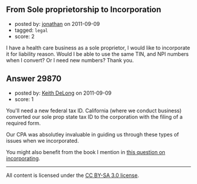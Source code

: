 ## From Sole proprietorship to Incorporation

- posted by: [jonathan](https://stackexchange.com/users/-1/13230-jonathan) on 2011-09-09
- tagged: `legal`
- score: 2

I have a health care business as a sole proprietor, I would like to incorporate it for liability reason. Would I be able to use the same TIN, and NPI numbers when I convert? Or I need new numbers? Thank you.


## Answer 29870

- posted by: [Keith DeLong](https://stackexchange.com/users/-1/888-keith-delong) on 2011-09-09
- score: 1

<p>You'll need a new federal tax ID. California (where we conduct business) converted our sole prop state tax ID to the corporation with the filing of a required form.</p>

<p>Our CPA was absolutley invaluable in guiding us through these types of issues when we incorporated. </p>

<p>You might also benefit from the book I mention in <a href="http://answers.onstartups.com/q/12532/888">this question on incorporating</a>.</p>




---

All content is licensed under the [CC BY-SA 3.0 license](https://creativecommons.org/licenses/by-sa/3.0/).
